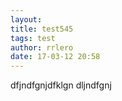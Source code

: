 ```yaml
---
layout:
title: test545
tags: test
author: rrlero
date: 17-03-12 20:58
---
```

dfjndfgnjdfklgn dljndfgnj